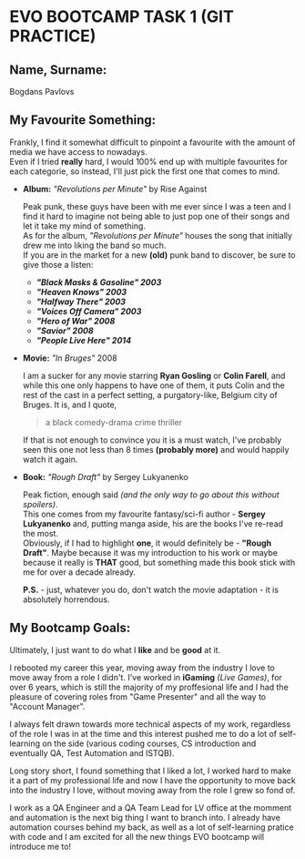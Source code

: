 # EVO BOOTCAMP TASK 1 (GIT PRACTICE)

## Name, Surname: 

Bogdans Pavlovs

## My Favourite Something: 

Frankly, I find it somewhat difficult to pinpoint a favourite with the amount of media we have access to nowadays.  
Even if I tried **really** hard, I would 100% end up with multiple favourites for each categorie, so instead, I'll just pick the first one that comes to mind.  

- **Album:** *"Revolutions per Minute"* by Rise Against  

    Peak punk, these guys have been with me ever since I was a teen and I find it hard to imagine not being able to just pop one of their songs and let it take my mind of something.  
    As for the album, *"Revolutions per Minute"* houses the song that initially drew me into liking the band so much.  
    If you are in the market for a new **(old)** punk band to discover, be sure to give those a listen:

    - ***"Black Masks & Gasoline" 2003***
    - ***"Heaven Knows" 2003***
    - ***"Halfway There" 2003***
    - ***"Voices Off Camera" 2003***
    - ***"Hero of War" 2008***
    - ***"Savior" 2008***
    - ***"People Live Here" 2014***

- **Movie:** *"In Bruges"* 2008

    I am a sucker for any movie starring **Ryan Gosling** or **Colin Farell**, and while this one only happens to have one of them, it puts Colin and the rest of the cast in a perfect setting, a purgatory-like, Belgium city of Bruges. It is, and I quote,  

    > a black comedy-drama crime thriller  

    If that is not enough to convince you it is a must watch, I've probably seen this one not less than 8 times **(probably more)** and would happily watch it again.

- **Book:** *"Rough Draft"* by Sergey Lukyanenko

    Peak fiction, enough said *(and the only way to go about this without spoilers)*.  
    This one comes from my favourite fantasy/sci-fi author - **Sergey Lukyanenko** and, putting manga aside, his are the books I've re-read the most.  
    Obviously, if I had to highlight **one**, it would definitely be - **"Rough Draft"**. Maybe because it was my introduction to his work or maybe because it really is **THAT** good, but something made this book stick with me for over a decade already.

    **P.S.** - just, whatever you do, don't watch the movie adaptation - it is absolutely horrendous.

## My Bootcamp Goals:

Ultimately, I just want to do what I **like** and be **good** at it.  

I rebooted my career this year, moving away from the industry I love to move away from a role I didn't.
I've worked in **iGaming** *(Live Games)*, for over 6 years, which is still the majority of my proffesional life and I had the pleasure of covering roles from "Game Presenter" and all the way to "Account Manager".  

I always felt drawn towards more technical aspects of my work, regardless of the role I was in at the time and this interest pushed me to do a lot of self-learning on the side (various coding courses, CS introduction and eventually QA, Test Automation and ISTQB).  

Long story short, I found something that I liked a lot, I worked hard to make it a part of my professional life and now I have the opportunity to move back into the industry I love, without moving away from the role I grew so fond of.  

I work as a QA Engineer and a QA Team Lead for LV office at the momment and automation is the next big thing I want to branch into. I already have automation courses behind my back, as well as a lot of self-learning pratice with code and I am excited for all the new things EVO bootcamp will introduce me to!
